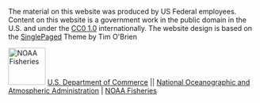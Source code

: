 The material on this website was produced by US Federal employees. Content on this website is a government work in the public domain in the U.S. and under the [CC0 1.0](https://creativecommons.org/publicdomain/zero/1.0/) internationally.
The website design is based on the [SinglePaged](https://github.com/t413/SinglePaged) Theme by Tim O'Brien 

<img src="https://raw.githubusercontent.com/nmfs-general-modeling-tools/nmfspalette/main/man/figures/noaa-fisheries-rgb-2line-horizontal-small.png" height="75px" alt="NOAA Fisheries" style="height: 75px;"> <a href="https://www.commerce.gov/">U.S. Department of Commerce</a> || <a href="https://www.noaa.gov">National Oceanographic and Atmospheric Administration</a> | <a href="https://www.fisheries.noaa.gov/">NOAA Fisheries</a>



